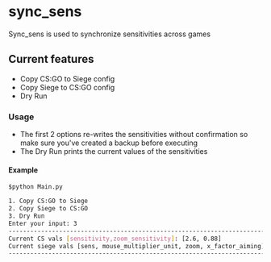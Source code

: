 # sync_sens

Sync_sens is used to synchronize sensitivities across games

## Current features
  - Copy CS:GO to Siege config
  - Copy Siege to CS:GO config
  - Dry Run

### Usage
  - The first 2 options re-writes the sensitivities without confirmation so make sure you've created a backup before executing
  - The Dry Run prints the current values of the sensitivities

#### Example
```$python Main.py```
```sh
1. Copy CS:GO to Siege
2. Copy Siege to CS:GO
3. Dry Run
Enter your input: 3
------------------------------------------------------------------------------------------------------
Current CS vals [sensitivity,zoom_sensitivity]: [2.6, 0.88]
Current siege vals [sens, mouse_multiplier_unit, zoom, x_factor_aiming]: [50, 0.003993, 100, 0.011175]
------------------------------------------------------------------------------------------------------
```
